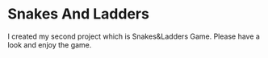 # Snakes And Ladders
 I created my second project which is Snakes&Ladders Game. Please have a look and enjoy the game.
